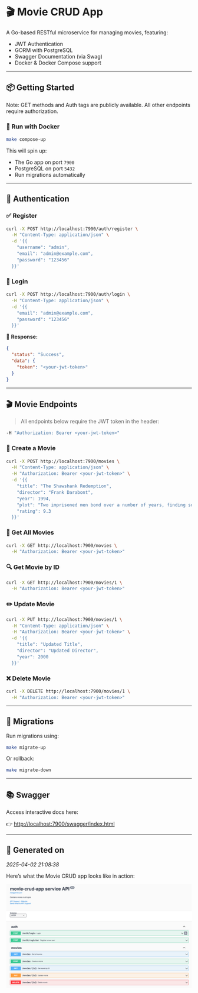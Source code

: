 # 🎬 Movie CRUD App

A Go-based RESTful microservice for managing movies, featuring:

- JWT Authentication
- GORM with PostgreSQL
- Swagger Documentation (via Swag)
- Docker & Docker Compose support

---

## 📦 Getting Started

Note: GET methods and Auth tags are publicly available. All other endpoints require authorization.

### 🐳 Run with Docker

```bash
make compose-up
```

This will spin up:

- The Go app on port `7900`
- PostgreSQL on port `5432`
- Run migrations automatically

---

## 🔐 Authentication

### ✅ Register

```bash
curl -X POST http://localhost:7900/auth/register \
  -H "Content-Type: application/json" \
  -d '{{
    "username": "admin",
    "email": "admin@example.com",
    "password": "123456"
  }}'
```

### 🔐 Login

```bash
curl -X POST http://localhost:7900/auth/login \
  -H "Content-Type: application/json" \
  -d '{{
    "email": "admin@example.com",
    "password": "123456"
  }}'
```

🔁 **Response:**

```json
{
  "status": "Success",
  "data": {
    "token": "<your-jwt-token>"
  }
}
```

---

## 🎬 Movie Endpoints

> All endpoints below require the JWT token in the header:

```bash
-H "Authorization: Bearer <your-jwt-token>"
```

### 🎥 Create a Movie

```bash
curl -X POST http://localhost:7900/movies \
  -H "Content-Type: application/json" \
  -H "Authorization: Bearer <your-jwt-token>" \
  -d '{{
    "title": "The Shawshank Redemption",
    "director": "Frank Darabont",
    "year": 1994,
    "plot": "Two imprisoned men bond over a number of years, finding solace and eventual redemption through acts of common decency.",
    "rating": 9.3
  }}'
```

### 📖 Get All Movies

```bash
curl -X GET http://localhost:7900/movies \
  -H "Authorization: Bearer <your-jwt-token>"
```

### 🔍 Get Movie by ID

```bash
curl -X GET http://localhost:7900/movies/1 \
  -H "Authorization: Bearer <your-jwt-token>"
```

### ✏️ Update Movie

```bash
curl -X PUT http://localhost:7900/movies/1 \
  -H "Content-Type: application/json" \
  -H "Authorization: Bearer <your-jwt-token>" \
  -d '{{
    "title": "Updated Title",
    "director": "Updated Director",
    "year": 2000
  }}'
```

### ❌ Delete Movie

```bash
curl -X DELETE http://localhost:7900/movies/1 \
  -H "Authorization: Bearer <your-jwt-token>"
```

---

## 🧪 Migrations

Run migrations using:

```bash
make migrate-up
```

Or rollback:

```bash
make migrate-down
```

---

## 📚 Swagger

Access interactive docs here:

👉 [http://localhost:7900/swagger/index.html](http://localhost:7900/swagger/index.html)

---

## 📅 Generated on

_2025-04-02 21:08:38_

Here’s what the Movie CRUD app looks like in action:

![Movie CRUD Screenshot](./assets/swagger.png)

